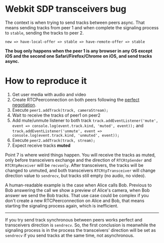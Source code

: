 # Webkit SDP transceivers bug

The context is when trying to send tracks between peers async. That means sending tracks from peer 1 and when complete the signaling process to `stable`, sending the tracks to peer 2.

```
new => have-local-offer => stable => have-remote-offer => stable
```

**The bug only happens when the peer 1 is any browser in any OS except iOS and the second one Safari/Firefox/Chrome on iOS, and send tracks async.**

# How to reproduce it

1. Get user media with audio and video
2. Create RTCPeerconnection on both peers following the [perfect negotiation](https://developer.mozilla.org/en-US/docs/Web/API/WebRTC_API/Perfect_negotiation).
3. Execute `peer1.addTrack(track, cameraStream);`
4. Wait to receive the tracks of peer1 on peer2
5. Add mute/unmute listener to both track `track.addEventListener('mute', event => console.log(event.track.kind, 'muted', event));` and `track.addEventListener('unmute', event => console.log(event.track.kind, 'unmuted', event));`
6. Execute `peer2.addTrack(track, stream);`
7. Expect receive tracks **muted**

Point 7 is where weird things happen. You will receive the tracks as muted, only before transceivers exchange and the direction of `RTCRtpSender` and `RTCRtpReceiver` will be `recvonly`. After transceivers, the tracks will be changed to unmuted, and both transceivers `RTCRtpTransceiver` will change direction value to `sendrecv`, but tracks still empty (no audio, no video).

A human-readable example is the case when Alice calls Bob. Previous to Bob answering the call we show a preview of Alice's camera, when Bob answer we send the Bob tracks. That use case could be complex if you don't create a new RTCPeerconnection on Alice and Bob, that means starting the signaling process again, which is inefficient.

---

If you try send track synchronous between peers works perfect and transceivers direction is `sendrecv`. So, the first conclusion is meanwhile the signaling process is in the process the transceivers' direction will be set as `sendrecv` if you send tracks at the same time, not asynchronous.
